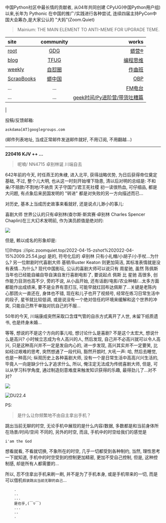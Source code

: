 中国Python社区中最长情的贡献者, 从04年共同创建 CPyUG(中国Python用户组)以来,长年为 Pythonic 在中国的推广/实践进行各种尝试, 连续四届主持PyCon中国大会筹办,是大家公认的 "大妈"(Zoom.Quiet)

> Mainium: THE MAIN ELEMENT TO ANTI-MEME FOR UPGRADE TEME.

| site | community | works |
| :-----| :----: | ----: |
| [root](http://zoomquiet.io/) | [GDG](https://blog.zhgdg.org/) | [蟒营®](https://doc.101.camp/) |
| [blog](https://blog.zoomquiet.io/pages/zoomquiet.html) | [TFUG](http://zh.tfug.world/) | [编程思维](https://py.101.camp/) |
| [weekly](http://weekly.pychina.org/) | [自怼圈](https://du.101.camp/) | [作曲班](https://mu.101.camp/) |
| [ScrapBooks](https://zoomquiet.io/collection.html) | [蟒中国](https://pychina.org/) | [OBP](https://zoomquiet.io/obp/index.html) |
| ... | ... | [FM电台](https://fm.101.camp/) |
| ... | ... | [geek时间/Py进阶营/带货吐糟篇](https://fm.101.camp/2020/geek2py-dama.html) 
 |


投稿/反馈邮箱:

    askdama[AT]googlegroups.com

(邮件列表地址, 
当成正常邮件发送邮件就好, 不用订阅, 不用翻越...)



---------------------------------------------------
**220416 KJV ++ ...**


> 呢喃/ NN4715 卓别林诞 川端自去




642年前的今天, 时任燕王的朱棣, 进入北平, 获得战略优势, 为日后获得帝位奠定基础, 不过, 整个儿大明, 也从这一时刻开始埋下隐患, 清以后对明的总结是:
不和亲/不赔款/不割地/不纳贡
天子守国门/君王死社稷
初一读很热血, 可仔细品, 都是大问题, 有点象后来民国发明的 "转进" 都是对失败的另一方向描述而已...

对历史, 基本上当成历史故事来看就好, 还是说点儿渺小的事儿:

喜剧大师 世界公认的只有卓别林(查尔斯·斯宾赛·卓别林 Charles Spencer Chaplin)在三大幻术发明前, 作为演员颜值是绝对的:

![](https://ipic.zoomquiet.top/2022-04-15-zshot%202022-04-15%2009.22.55.jpg)

但是, 赖以成名的形象却是:

![](https
://ipic.zoomquiet.top/2022-04-15-zshot%202022-04-15%2009.25.54.jpg)
是的, 符号化后的 卓别林 只有小礼帽/小胡子/小手杖...为什么? 另一位默剧时代喜剧大师 基顿/Buster Keaton 则更加简洁, 其标准表情就是没有表情...为什么? 现代中国影坛, 公认的喜剧大师可以说只有 周星驰, 虽然 陈佩斯 当年也已经能自编自导自演自发行喜剧电影了, 要说起点 佩斯 比 星驰 高很多, 创作能力目测也高不少, 旁的不说, 从小品开始, 还有话剧/电影/农业种植/...太多方面都能作出成绩来, 要不是业界有意打压, 可能早就红回布达佩斯了...关键是老陈内心那团火一直还在, 身体也不错, 现在和儿子也开了视频号, 经常在练习日常生活中的段子, 星爷就比较低调, 或是说没有一个绝对信任的环境来缓解和这个世界的冲突, 只能自己熬干单独对抗自己的不服...

50年的今天, 川端康成突然采取口含煤气管的自杀方式离开了人世, 未留下纸质遗书, 也是终身未婚...

等等, 想说的不是这个方向的事儿哈, 想讨论什么是喜剧? 不是这个太宏大, 想说什么是高兴? 小时候立志成为令人高兴的人, 然后发现, 自己并不必高兴就可以令人高兴, 只是这种高兴并不一定是发自内心的, 进一步发现, 高兴其实并不一定要笑, 比如经过艰难的思考, 突然想通了一段代码, 豁然开朗时, 大吼一声: 哈, 然后去睡觉, 也是一种高兴; 纵观历史上各种喜剧大师, 没有一个是日常生活中高高兴兴生活的, 毕竟人一向是缺少什么才追求什么, 所以, 俺注定无法成为传统喜剧大师, 但是, 可以从学习科学角度, 通过制造刻意难度来触发知识获得的乐趣, 最得劲儿​了...对不对?


![](https://ipic.zoomquiet.top/2022-04-15-zq42-today-card-2204.016.jpeg)


![DU22.4](https://ipic.zoomquiet.top/2022-03-31-220331DU6y_zip.jpg!/fw/420)





PS:
> 是什么让你频繁地不由自主拿出手机？

跳出当前无聊的时空,
无论手机中展现的是什么内容/数据,
多数都是和当前身体所在场景/时间/空间 不同的,
另外的时空,
而且, 手机中的时空给我们的感觉是

    i'am the God

想看就看, 不看就切换,
不象所在的时空, 几乎一切都受到各种制约,
当然,
理性思考一下就知道,
手机中的时空受到的控制更加精密, 更加不受自己控制,
但是, 这种控制感,
却是所有人都需要的...

所以, 
忍不住拿出手机来刷一刷,
并不是为了手机本身, 或是手机带来的一切,
而是可以借机`假装跳出当前无聊的自己`...



```
    .
    ..
    ...
    是也乎,(￣▽￣)
    ...
    ..
    .
```


